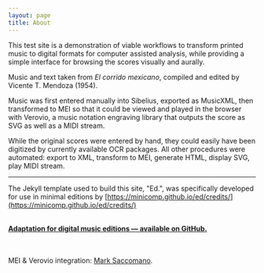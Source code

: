 ```yaml
---
layout: page
title: About
---
```


This test site is a demonstration of viable workflows to transform printed music to digital formats for computer assisted analysis, while providing a simple interface for browsing the scores visually and aurally.



Music and text taken from _El corrido mexicano_, compiled and edited by Vicente T. Mendoza (1954).

Music was first entered manually into Sibelius, exported as MusicXML, then transformed to MEI so that it could be viewed and played in the browser with Verovio, a music notation engraving library that outputs the score as SVG as well as a MIDI stream.

While the original scores were entered by hand, they could easily have been digitized by currently available OCR packages. All other procedures were automated: export to XML, transform to MEI, generate HTML, display SVG, play MIDI stream.

___

The Jekyll template used to build this site, "Ed.", was specifically developed for use in minimal editions by [https://minicomp.github.io/ed/credits/](https://minicomp.github.io/ed/credits/)<br><br>

<span style="color:#903E5C; font-weight:bold">[Adaptation for digital music editions — available on GitHub.](https://github.com/mss2221/corridosEd)</span>
<br><br><br>

MEI & Verovio integration: [Mark Saccomano](https://mss2221.github.io/saccomano/).
